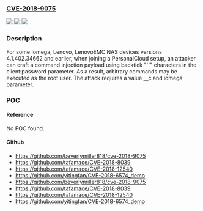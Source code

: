 ### [CVE-2018-9075](https://cve.mitre.org/cgi-bin/cvename.cgi?name=CVE-2018-9075)
![](https://img.shields.io/static/v1?label=Product&message=EZ%20Media%20and%20Backup%20Center&color=blue)
![](https://img.shields.io/static/v1?label=Version&message=4.1.402.346624.1.402.34662%20&color=brighgreen)
![](https://img.shields.io/static/v1?label=Vulnerability&message=Arbitrary%20Command%20Execution&color=brighgreen)

### Description

For some Iomega, Lenovo, LenovoEMC NAS devices versions 4.1.402.34662 and earlier, when joining a PersonalCloud setup, an attacker can craft a command injection payload using backtick "``" characters in the client:password parameter. As a result, arbitrary commands may be executed as the root user. The attack requires a value __c and iomega parameter.

### POC

#### Reference
No POC found.

#### Github
- https://github.com/beverlymiller818/cve-2018-9075
- https://github.com/tafamace/CVE-2018-8039
- https://github.com/tafamace/CVE-2018-12540
- https://github.com/yitingfan/CVE-2018-6574_demo
- https://github.com/beverlymiller818/cve-2018-9075
- https://github.com/tafamace/CVE-2018-8039
- https://github.com/tafamace/CVE-2018-12540
- https://github.com/yitingfan/CVE-2018-6574_demo

